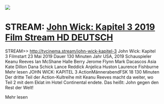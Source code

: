 <a href="https://tvcinema.xyz/movie/458156-john-wick-chapter-3-parabellum" rel="nofollow"><img src="https://cosmotube.co/site/posters/banner-John-Wick-Chapter-3-Parabellum-2019.jpg"></a>

# <h1> STREAM: <a href="https://tvcinema.xyz/movie/458156-john-wick-chapter-3-parabellum">John Wick: Kapitel 3 2019 Film Stream HD DEUTSCH</a></h1>

STREAM>> <a href="https://tvcinema.xyz/movie/458156-john-wick-chapter-3-parabellum">http://tvcinema.stream/john-wick-kapitel-3</a></h1>
John Wick: Kapitel 3
Filmstart
23 Mai 2019
Dauer
130 Minuten
Jahr
USA, 2019
Schauspieler
Keanu Reeves
Ian McShane
Halle Berry
Jerome Flynn
Mark Dacascos
Asia Kate Dillon
Dana Schick
Lance Reddick
Anjelica Huston
Laurence Fishburne
Mehr lesen
JOHN WICK: KAPITEL 3
ActionMännerabendFSK 18 130 Minuten
Der dritte Teil der Action-Kultreihe mit Keanu Reeves macht da weiter, wo Teil 2 mit dem Eklat im Hotel Continental endete. Das heißt: John gegen den Rest der Welt!

Mehr lesen
